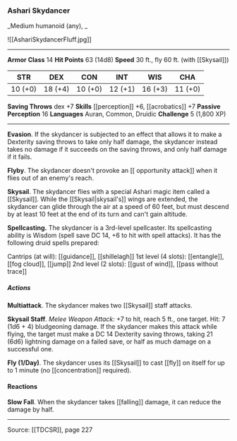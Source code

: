 ### Ashari Skydancer
_Medium humanoid (any), _

![[AshariSkydancerFluff.jpg]]




---

**Armor Class** 14
**Hit Points** 63 (14d8)
**Speed** 30 ft., fly 60 ft. (with [[Skysail]])

| STR     | DEX     | CON     | INT     | WIS     | CHA     |
|---------|---------|---------|---------|---------|---------|
| 10 (+0) | 18 (+4) | 10 (+0) | 12 (+1) | 16 (+3) | 11 (+0) |

**Saving Throws** dex +7
**Skills** [[perception]] +6, [[acrobatics]] +7
**Passive Perception** 16
**Languages** Auran, Common, Druidic
**Challenge** 5 (1,800 XP)

---

**Evasion**. If the skydancer is subjected to an effect that allows it to make a Dexterity saving throws to take only half damage, the skydancer instead takes no damage if it succeeds on the saving throws, and only half damage if it fails.

**Flyby**. The skydancer doesn't provoke an [[ opportunity attack]] when it flies out of an enemy's reach.

**Skysail**. The skydancer flies with a special Ashari magic item called a [[Skysail]]. While the [[Skysail|skysail's]] wings are extended, the skydancer can glide through the air at a speed of 60 feet, but must descend by at least 10 feet at the end of its turn and can't gain altitude.

**Spellcasting.** The skydancer is a 3rd-level spellcaster. Its spellcasting ability is Wisdom (spell save DC 14, +6 to hit with spell attacks). It has the following druid spells prepared:

Cantrips (at will): [[guidance]], [[shillelagh]]
1st level (4 slots): [[entangle]], [[fog cloud]], [[jump]]
2nd level (2 slots): [[gust of wind]], [[pass without trace]]

##### Actions
**Multiattack**. The skydancer makes two [[Skysail]] staff attacks.

**Skysail Staff**. _Melee Weapon Attack:_ +7 to hit, reach 5 ft., one target. Hit: 7 (1d6 + 4) bludgeoning damage. If the skydancer makes this attack while flying, the target must make a DC 14 Dexterity saving throws, taking 21 (6d6) lightning damage on a failed save, or half as much damage on a successful one.

**Fly (1/Day)**. The skydancer uses its [[Skysail]] to cast [[fly]] on itself for up to 1 minute (no [[concentration]] required).

#### Reactions
**Slow Fall**. When the skydancer takes [[falling]] damage, it can reduce the damage by half.


---

Source: [[TDCSR]], page 227